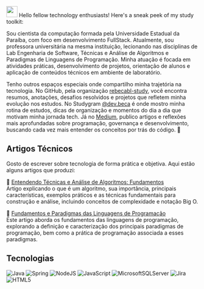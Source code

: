 


<img 
src="https://github.com/TheDudeThatCode/TheDudeThatCode/blob/master/Assets/Hi.gif" width="29px"> Hello fellow technology enthusiasts! Here's a sneak peek of my study toolkit:


  Sou cientista da computação formada pela Universidade Estadual da Paraíba, com foco em desenvolvimento FullStack. Atualmente, sou professora universitária na mesma instituição, lecionando nas disciplinas de Lab Engenharia de Software, Técnicas e Análise de Algoritmos e Paradigmas de Linguagens de Programação.  Minha atuação é focada em atividades práticas, desenvolvimento de projetos, orientação de alunos e aplicação de conteúdos técnicos em ambiente de laboratório.

  Tenho outros espaços especiais onde compartilho minha trajetória na tecnologia. No GitHub, pela organização [rebecabl-study](https://github.com/rebecabl-study), você encontra resumos, anotações, desafios resolvidos e projetos que refletem minha evolução nos estudos.  No  Studygram [@dev.beca](https://www.instagram.com/dev.beca/) é onde mostro minha rotina de estudos, dicas de organização e momentos do dia a dia que motivam minha jornada tech. Já no [Medium](https://medium.com/@rebecallourenco7), publico artigos e reflexões mais aprofundadas sobre programação, governança e desenvolvimento, buscando cada vez mais entender os conceitos por trás do código.  💜


## ****Artigos Técnicos****

Gosto de escrever sobre tecnologia de forma prática e objetiva. Aqui estão alguns artigos que produzi:

🔗 [Entendendo Técnicas e Análise de Algoritmos: Fundamentos](https://github.com/Rebecabl/analise-de-algoritmos)   
Artigo explicando o que é um algoritmo, sua importância, principais características, exemplos práticos e as técnicas fundamentais para construção e análise, incluindo conceitos de complexidade e notação Big O.


🔗 [Fundamentos e Paradigmas das Linguagens de Programação](https://github.com/Rebecabl/paradigmas-de-programacao)   
Este artigo aborda os fundamentos das linguagens de programação, explorando a definição e caracterização dos principais paradigmas de programação, bem como a prática de programação associada a esses paradigmas.

## ****Tecnologias****

![Java](https://img.shields.io/badge/java-%23ED8B00.svg?style=for-the-badge&logo=openjdk&logoColor=white) ![Spring](https://img.shields.io/badge/spring-%236DB33F.svg?style=for-the-badge&logo=spring&logoColor=white) ![NodeJS](https://img.shields.io/badge/node.js-6DA55F?style=for-the-badge&logo=node.js&logoColor=white) ![JavaScript](https://img.shields.io/badge/javascript-%23323330.svg?style=for-the-badge&logo=javascript&logoColor=%23F7DF1E) ![MicrosoftSQLServer](https://img.shields.io/badge/Microsoft%20SQL%20Server-CC2927?style=for-the-badge&logo=microsoft%20sql%20server&logoColor=white) ![Jira](https://img.shields.io/badge/jira-%230A0FFF.svg?style=for-the-badge&logo=jira&logoColor=white) ![HTML5](https://img.shields.io/badge/html5-%23E34F26.svg?style=for-the-badge&logo=html5&logoColor=white) 



